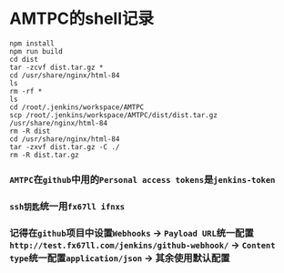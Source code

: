 # AMTPC的shell记录

```shell
npm install  
npm run build  
cd dist  
tar -zcvf dist.tar.gz *  
cd /usr/share/nginx/html-84  
ls  
rm -rf *  
ls  
cd /root/.jenkins/workspace/AMTPC  
scp /root/.jenkins/workspace/AMTPC/dist/dist.tar.gz /usr/share/nginx/html-84  
rm -R dist  
cd /usr/share/nginx/html-84  
tar -zxvf dist.tar.gz -C ./  
rm -R dist.tar.gz  
```


### `AMTPC`在`github`中用的`Personal access tokens`是`jenkins-token`  
### `ssh钥匙`统一用`fx67ll ifnxs`  
### 记得在`github`项目中设置`Webhooks` -> `Payload URL`统一配置`http://test.fx67ll.com/jenkins/github-webhook/` -> `Content type`统一配置`application/json` -> 其余使用默认配置  